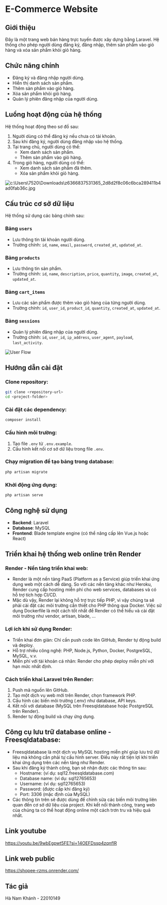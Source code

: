 # E-Commerce Website

## Giới thiệu
Đây là một trang web bán hàng trực tuyến được xây dựng bằng Laravel. Hệ thống cho phép người dùng đăng ký, đăng nhập, thêm sản phẩm vào giỏ hàng và xóa sản phẩm khỏi giỏ hàng.

## Chức năng chính
- Đăng ký và đăng nhập người dùng.
- Hiển thị danh sách sản phẩm.
- Thêm sản phẩm vào giỏ hàng.
- Xóa sản phẩm khỏi giỏ hàng.
- Quản lý phiên đăng nhập của người dùng.

## Luồng hoạt động của hệ thống
Hệ thống hoạt động theo sơ đồ sau:

1. Người dùng có thể đăng ký nếu chưa có tài khoản.
2. Sau khi đăng ký, người dùng đăng nhập vào hệ thống.
3. Tại trang chủ, người dùng có thể:
   - Xem danh sách sản phẩm.
   - Thêm sản phẩm vào giỏ hàng.
4. Trong giỏ hàng, người dùng có thể:
   - Xem danh sách sản phẩm đã thêm.
   - Xóa sản phẩm khỏi giỏ hàng.

![c:\Users\7520\Downloads\z6366837531365_2d8d2f8c06c6bca289411b4ad0fab36c.jpg](z6366837531365_2d8d2f8c06c6bca289411b4ad0fab36c.jpg)

## Cấu trúc cơ sở dữ liệu
Hệ thống sử dụng các bảng chính sau:

### Bảng `users`
- Lưu thông tin tài khoản người dùng.
- Trường chính: `id`, `name`, `email`, `password`, `created_at`, `updated_at`.

### Bảng `products`
- Lưu thông tin sản phẩm.
- Trường chính: `id`, `name`, `description`, `price`, `quantity`, `image`, `created_at`, `updated_at`.

### Bảng `cart_items`
- Lưu các sản phẩm được thêm vào giỏ hàng của từng người dùng.
- Trường chính: `id`, `user_id`, `product_id`, `quantity`, `created_at`, `updated_at`.

### Bảng `sessions`
- Quản lý phiên đăng nhập của người dùng.
- Trường chính: `id`, `user_id`, `ip_address`, `user_agent`, `payload`, `last_activity`.

![User Flow](image.png)

## Hướng dẫn cài đặt
### Clone repository:
```bash
git clone <repository-url>
cd <project-folder>
```

### Cài đặt các dependency:
```bash
composer install
```

### Cấu hình môi trường:
1. Tạo file `.env` từ `.env.example`.
2. Cấu hình kết nối cơ sở dữ liệu trong file `.env`.

### Chạy migration để tạo bảng trong database:
```bash
php artisan migrate
```

### Khởi động ứng dụng:
```bash
php artisan serve
```

## Công nghệ sử dụng
- **Backend**: Laravel
- **Database**: MySQL
- **Frontend**: Blade template engine (có thể nâng cấp lên Vue.js hoặc React)

## Triển khai hệ thống web online trên Render

### Render - Nền tảng triển khai web:
- Render là một nền tảng PaaS (Platform as a Service) giúp triển khai ứng dụng web một cách dễ dàng. So với các nền tảng khác như Heroku, Render cung cấp hosting miễn phí cho web services, databases và có hỗ trợ tích hợp CI/CD.
- Mặc dù vậy, Render lại không hỗ trợ trực tiếp PHP, vì vậy chúng ta sẽ phải cài đặt các môi trường cần thiết cho PHP thông qua Docker. Việc sử dụng Dockerfile là một cách tốt nhất để Render có thể hiểu và cài đặt môi trường như vendor, artisan, blade, ...

### Lợi ích khi sử dụng Render:
- Triển khai đơn giản: Chỉ cần push code lên GitHub, Render tự động build và deploy.
- Hỗ trợ nhiều công nghệ: PHP, Node.js, Python, Docker, PostgreSQL, MySQL, v.v.
- Miễn phí với tài khoản cá nhân: Render cho phép deploy miễn phí với hạn mức nhất định.

### Cách triển khai Laravel trên Render:
1. Push mã nguồn lên GitHub.
2. Tạo một dịch vụ web mới trên Render, chọn framework PHP.
3. Cấu hình các biến môi trường (.env) như database, API keys.
4. Kết nối với database (MySQL trên Freesqldatabase hoặc PostgreSQL trên Render).
5. Render tự động build và chạy ứng dụng.

## Công cụ lưu trữ database online - Freesqldatabase:
- Freesqldatabase là một dịch vụ MySQL hosting miễn phí giúp lưu trữ dữ liệu mà không cần phải tự cấu hình server. Điều này rất tiện lợi khi triển khai ứng dụng trên các nền tảng như Render.
- Sau khi đăng ký thành công, bạn sẽ nhận được các thông tin sau:
  - Hostname: (ví dụ: sql12.freesqldatabase.com)
  - Database name: (ví dụ: sql12765653)
  - Username: (ví dụ: sql12765653)
  - Password: (được cấp khi đăng ký)
  - Port: 3306 (mặc định của MySQL)
- Các thông tin trên sẽ được dùng để chỉnh sửa các biến môi trường liên quan đến cơ sở dữ liệu của project. Khi kết nối thành công, trang web của chúng ta có thể hoạt động online một cách trơn tru và hiệu quả nhất.

## Link youtube
https://youtu.be/9wbEgpwt5FE?si=14OEFDssp4zqnflR

## Link web public
https://shopee-rzms.onrender.com/ 

## Tác giả
Hà Nam Khánh - 22010149